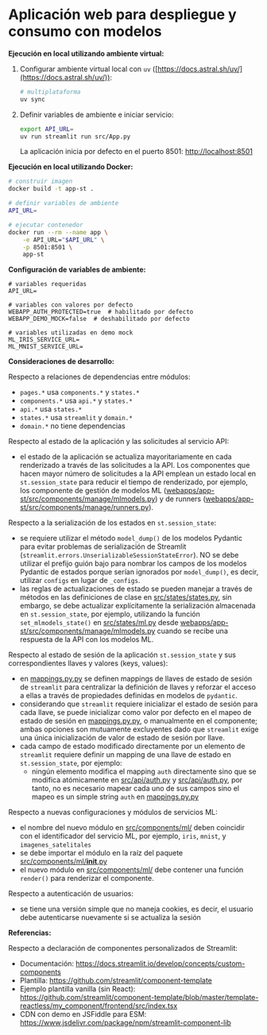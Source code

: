 # Aplicación web para despliegue y consumo con modelos

**Ejecución en local utilizando ambiente virtual:**

1. Configurar ambiente virtual local con `uv` ([https://docs.astral.sh/uv/](https://docs.astral.sh/uv/)):
    ```sh
    # multiplataforma 
    uv sync
    ```

2. Definir variables de ambiente e iniciar servicio:
    ```bash
    export API_URL=
    uv run streamlit run src/App.py
    ```

    La aplicación inicia por defecto en el puerto 8501: [http://localhost:8501](http://localhost:8501)

**Ejecución en local utilizando Docker:**

```bash
# construir imagen
docker build -t app-st .

# definir variables de ambiente
API_URL=

# ejecutar contenedor
docker run --rm --name app \
    -e API_URL="$API_URL" \
    -p 8501:8501 \
    app-st
```

**Configuración de variables de ambiente:**

```env
# variables requeridas
API_URL=

# variables con valores por defecto
WEBAPP_AUTH_PROTECTED=true  # habilitado por defecto
WEBAPP_DEMO_MOCK=false  # deshabilitado por defecto

# variables utilizadas en demo mock
ML_IRIS_SERVICE_URL=
ML_MNIST_SERVICE_URL=
```

**Consideraciones de desarrollo:**

Respecto a relaciones de dependencias entre módulos:
- `pages.*` usa `components.*` y `states.*`
- `components.*` usa `api.*` y `states.*`
- `api.*` usa `states.*`
- `states.*` usa `streamlit` y `domain.*`
- `domain.*` no tiene dependencias

Respecto al estado de la aplicación y las solicitudes al servicio API:
- el estado de la aplicación se actualiza mayoritariamente en cada renderizado a través de las solicitudes a la API. Los componentes que hacen mayor número de solicitudes a la API emplean un estado local en `st.session_state` para reducir el tiempo de renderizado, por ejemplo, los componente de gestión de modelos ML ([webapps/app-st/src/components/manage/mlmodels.py](./webapps/app-st/src/components/manage/mlmodels.py)) y de runners ([webapps/app-st/src/components/manage/runners.py](./webapps/app-st/src/components/manage/runners.py)).

Respecto a la serialización de los estados en `st.session_state`:
- se requiere utilizar el método `model_dump()` de los modelos Pydantic para evitar problemas de serialización de Streamlit (`streamlit.errors.UnserializableSessionStateError`). NO se debe utilizar el prefijo guión bajo para nombrar los campos de los modelos Pydantic de estados porque serían ignorados por `model_dump()`, es decir, utilizar `configs` en lugar de `_configs`.
- las reglas de actualizaciones de estado se pueden manejar a través de métodos en las definiciones de clase en [src/states/states.py](src/states/states.py), sin embargo, se debe actualizar explícitamente la serialización almacenada en `st.session_state`, por ejemplo, utilizando la función `set_mlmodels_state()` en [src/states/ml.py](src/states/ml.py) desde [webapps/app-st/src/components/manage/mlmodels.py](./webapps/app-st/src/components/manage/mlmodels.py) cuando se recibe una respuesta de la API con los modelos ML.

Respecto al estado de sesión de la aplicación `st.session_state` y sus correspondientes llaves y valores (keys, values):
- en [mappings.py.py](./src/states/mappings.py) se definen mappings de llaves de estado de sesión de `streamlit` para centralizar la definición de llaves y reforzar el acceso a ellas a través de propiedades definidas en modelos de `pydantic`.
- considerando que `streamlit` requiere inicializar el estado de sesión para cada llave, se puede inicializar como valor por defecto en el mapeo de estado de sesión en [mappings.py.py](./src/states/mappings.py), o manualmente en el componente; ambas opciones son mutuamente excluyentes dado que `streamlit` exige una única inicialización de valor de estado de sesión por llave.
- cada campo de estado modificado directamente por un elemento de `streamlit` requiere definir un mapping de una llave de estado en `st.session_state`, por ejemplo:
    - ningún elemento modifica el mapping `auth` directamente sino que se modifica atómicamente en [src/api/auth.py](src/api/auth.py) y [src/api/auth.py](src/states/auth.py), por tanto, no es necesario mapear cada uno de sus campos sino el mapeo es un simple string `auth` en [mappings.py.py](./src/states/mappings.py)

Respecto a nuevas configuraciones y módulos de servicios ML:
- el nombre del nuevo módulo en [src/components/ml/](./src/components/ml) deben coincidir con el identificador del servicio ML, por ejemplo, `iris`, `mnist`, y `imagenes_satelitales`
- se debe importar el módulo en la raíz del paquete [src/components/ml/__init__.py](src/components/ml/__init__.py)
- el nuevo módulo en [src/components/ml/](./src/components/ml) debe contener una función `render()` para renderizar el componente.

Respecto a autenticación de usuarios:
- se tiene una versión simple que no maneja cookies, es decir, el usuario debe autenticarse nuevamente si se actualiza la sesión

**Referencias:**

Respecto a declaración de componentes personalizados de Streamlit:
- Documentación: https://docs.streamlit.io/develop/concepts/custom-components
- Plantilla: https://github.com/streamlit/component-template
- Ejemplo plantilla vanilla (sin React): https://github.com/streamlit/component-template/blob/master/template-reactless/my_component/frontend/src/index.tsx
- CDN con demo en JSFiddle para ESM: https://www.jsdelivr.com/package/npm/streamlit-component-lib
